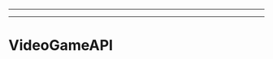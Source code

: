 -----------------------------------------------------------------
--------------------------------------------------------------------------------------------------
# VideoGameAPI
